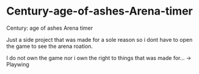 # Century-age-of-ashes-Arena-timer
Century: age of ashes Arena timer

Just a side project that was made for a sole reason so i dont have to open the game to see the arena roation.

I do not own the game nor i own the right to things that was made for... -> Playwing
